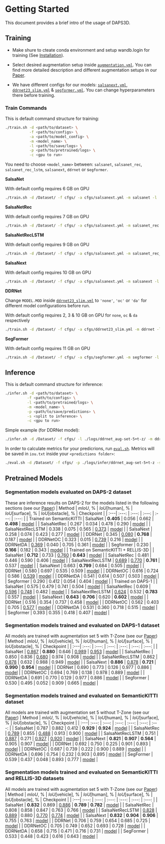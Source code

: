# Getting Started
This document provides a brief intro of the usage of DAPS3D.
## Training
- Make shure to cteate conda environment and setup wandb.login for training (See [Installation](./INSTALL.md)).

- Select desired augmentation setup inside [`augmentation.yml`](./cfgs/augmentation.yml). You can find more detailed description and different augmentation setups in our [Paper](). 

- We have different configs for our models: [`salsanext.yml`](./cfgs/salsanext.yml), [`ddrnet23_slim.yml`](./cfgs/ddrnet23_slim.yml) & [`segformer.yml`](./cfgs/segformer.yml). You can change hyperparameters there before training.

### Train Commands
This is default command structure for training:
```bash
./train.sh -d <path/to/dataset> \
           -f <path/to/configs> \
           -a <path/to/model_config> \
           -m <model_name> \
           -l <path/to/save/logs> \
           -p <path/to/pretrained/logs> \
           -c <gpu to run>
```
You need to choose `<model_name>` between: `salsanet`,  `salsanet_rec`, `salsanet_rec_lstm`, `salsanext`, `ddrnet` or s`egformer`.

**SalsaNet**

With default config requires 6 GB on GPU
```bash
./train.sh -d /Dataset/ -f cfgs/ -a cfgs/salsanext.yml -m salsanet -l ./logs/ -c 0
```

**SalsaNetRec**

With default config requires 7 GB on GPU
```bash
./train.sh -d /Dataset/ -f cfgs/ -a cfgs/salsanext.yml -m salsanet_rec -l ./logs/ -c 0
```
**SalsaNetRecLSTM**

With default config requires 9 GB on GPU
```bash
./train.sh -d /Dataset/ -f cfgs/ -a cfgs/salsanext.yml -m salsanet_rec_lstm -l ./logs/ -c 0
```
**SalsaNext**

With default config requires 10 GB on GPU
```bash
./train.sh -d /Dataset/ -f cfgs/ -a cfgs/salsanext.yml -m salsanext -l ./logs/ -c 0
```
**DDRNet**

Change `MODEL.MOD` inside [`ddrnet23_slim.yml`](./cfgs/ddrnet23_slim.yml) to `'none'`, `'oc'` or `'da'` for different model configurations before run. 

With default config requires 2, 3 & 10 GB on GPU for `none`, `oc` & `da` respectively 
```bash
./train.sh -d /Dataset/ -f cfgs/ -a cfgs/ddrnet23_slim.yml -m ddrnet -l ./logs/ -c 0
```
**SegFormer**

With default config requires 11 GB on GPU
```bash
./train.sh -d /Dataset/ -f cfgs/ -a cfgs/segformer.yml -m segformer -l ./logs/ -c 0
```

## Inference
This is default command structure for inference:
```bash
./infer.sh -d <path/to/dataset> \
          -f <path/to/configs> \
          -l <path/to/pretrained/logs> \
          -m <model_name> \
          -p <path/to/save/predictions> \
          -s <split to inference> \
          -c <gpu to run>
```
Simple example (for DDRNet model):
```bash
./infer.sh -d /Dataset/ -f cfgs/ -l ./logs/ddrnet_aug-set-5+t-z/ -m ddrnet  -p ./logs/infer/ddrnet_aug-set-5+t-z -s valid -c 0
```

In order to calculate metrics for your predicrions, run [`eval.sh`](./eval.sh). Metrics will be saved in `iou.txt` inside your `<predictions folder>`:
```bash
./eval.sh -d /Dataset/ -f cfgs/ -p ./logs/infer/ddrnet_aug-set-5+t-z -s valid
```
## Pretrained Models

### Segmentation models evaluated on DAPS-2 dataset
These are inference results on DAPS-2 for the models listed in the following sections (see our [Paper]())
| Method | $mIoU$, % | $IoU$[human], % | $IoU$[surface], % | $IoU$[obstacle], % | Checkpoint |
|   :---| :---:   |  :---: |    :---:   |    :---:   |    :---:   |
| <td colspan=5>Trained on SemanticKITTI</td>
| SalsaNet | **0.405** | 0.056 | 0.662 | **0.498** | [model](https://drive.google.com/file/d/1TsZxuFdRpss9kV2CXpViqhvlyJZuYjnt/view?usp=share_link) |
| SalsaNetRec | 0.267 | 0.034 | 0.478 | 0.290 | [model](https://drive.google.com/file/d/1JnY0XnhzGXFmVvzVKr_sWg9O4wqFlFvy/view?usp=share_link) |
| SalsaNextRecLSTM | 0.338 | 0.075 | 0.565 | <ins>0.373</ins> | [model](https://drive.google.com/file/d/1UHYc4M704dwjIW02sE7QrS4vZp7RwWx4/view?usp=share_link) |
| SalsaNext | 0.258 | 0.074 | 0.423 | 0.277 | [model](https://drive.google.com/file/d/1cx1YQfC_soAaxMGxO2nZ4_GvMrlb97nV/view?usp=share_link) |
| DDRNet | 0.345 | <ins>0.080</ins> | **0.768** | 0.187 | [model](https://drive.google.com/file/d/1_NcEHq3XHAZHtQkzMfDxaNNZypX1cIh3/view?usp=share_link) |
| DDRNetOC | 0.323 | 0.015 | <ins>0.739</ins> | 0.216 | [model](https://drive.google.com/file/d/1I4g7SOAIEqzQzkdgGVz_eYl5w2-PjLlw/view?usp=share_link) |
| DDRNetDA | <ins>0.369</ins> | 0.040 | 0.705 | 0.361 | [model](https://drive.google.com/file/d/1iWqTvLDKdF_jxtzRNsPP0j1CFfcA4o8Q/view?usp=share_link) |
| Segformer | 0.230 | **0.166** | 0.182 | 0.343 | [model](https://drive.google.com/file/d/1qM-rgoga3KYdGyH9wU2BmRisXjtaJPRH/view?usp=share_link) |
| <td colspan=5>Trained on SemanticKITTI + RELLIS-3D</td> |
| SalsaNet | **0.712** | 0.733 | <ins>0.760</ins> | **0.643** | [model](https://drive.google.com/file/d/1u91Klb_bDpY-tgktIBF_GJoiCdKUxgI-/view?usp=share_link) |
| SalsaNetRec | 0.481 | 0.446 | 0.590 | 0.406 | [model](https://drive.google.com/file/d/1UalGUKak7Ono7d0lN6XPuqL1jsfMn27K/view?usp=share_link) |
| SalsaNextRecLSTM | <ins>0.689</ins> | <ins>0.770</ins> | **0.761** | 0.537 | [model](https://drive.google.com/file/d/1TjrvJt6RHSdc1Mb75x83yji-Mx1HVUAf/view?usp=share_link) |
| SalsaNext | 0.663 | **0.799** | 0.684 | 0.505 | [model](https://drive.google.com/file/d/1OnCw32W0YX4ogf8SedmxutW4tt05i_Ky/view?usp=share_link) |
| DDRNet | 0.580 | 0.697 | 0.535 | 0.509 | [model](https://drive.google.com/file/d/1Y7LU5O54qyMhXNxGL4l_onyVnBXIJEvP/view?usp=share_link) |
| DDRNetOC | 0.616 | 0.724 | 0.586 | <ins>0.539</ins> | [model](https://drive.google.com/file/d/1BFwGFUAzXieXHv-tOaiL430MUb3GrAj6/view?usp=share_link) |
| DDRNetDA | 0.541 | 0.614 | 0.507 | 0.503 | [model](https://drive.google.com/file/d/18-_gxPP-2thy-26JJWwnT9etbro8po7w/view?usp=share_link) |
| Segformer | 0.290 | 0.412 | 0.054 | 0.404 | [model](https://drive.google.com/file/d/1G0sxs1ZKwuKzToV_kCyiawJqPE0fJeJw/view?usp=share_link) |
| <td colspan=5>Trained on DAPS-1</td> |
| SalsaNet | 0.575 | 0.479 | 0.741 | 0.504 | [model](https://drive.google.com/file/d/1N_bElG9oYPvMltCfweorihCr2SSakbQF/view?usp=share_link) |
| SalsaNetRec | 0.609 | <ins>0.596</ins> | <ins>0.748</ins> | 0.482 | [model](https://drive.google.com/file/d/13Tu687Y7XcYmQAkXHDhARSsPfu16NT7t/view?usp=share_link) |
| SalsaNextRecLSTM | <ins>0.624</ins> | 0.532 | **0.783** | 0.557 | [model](https://drive.google.com/file/d/1WKXwYrCGQ5enshJgUU9R_eWB9aL4NDTQ/view?usp=share_link) |
| SalsaNext | **0.643** | **0.706** | 0.620 | **0.602** | [model](https://drive.google.com/file/d/1jxf9nOHtbkoAfj7j3FQg3HDq8Pj8t7lE/view?usp=share_link) |
| DDRNet | 0.516 | 0.354 | 0.737 | 0.458 | [model](https://drive.google.com/file/d/13yxGId_LOZGMB2yuMbzQNlCpwcoWkagw/view?usp=share_link) |
| DDRNetOC | 0.562 | 0.403 | 0.705 | <ins>0.577</ins> | [model](https://drive.google.com/file/d/1nznz3qo71UNmUrnYOS-ErMPptdH0g2qY/view?usp=share_link) |
| DDRNetDA | 0.531 | 0.360 | 0.718 | 0.515 | [model](https://drive.google.com/file/d/1gnoO10xB9KHrQ2YIQB7fLY5pjntvDica/view?usp=share_link) |
| Segformer | 0.393 | 0.355 | 0.418 | 0.407 | [model](https://drive.google.com/file/d/1qhDtSHxbCOZ89RXOTOxV11bSmyxoikqV/view?usp=share_link) |


### Segmentation models trained and evaluated on DAPS-1 dataset
All models are trained with augmentation set 5 with T-Zone (see our [Paper]())
| Method | $mIoU$, % | $IoU$[vehicle], % | $IoU$[human], % | $IoU$[surface], % | $IoU$[obstacle], % | Checkpoint |
|   :---| :---:   |  :---: |    :---:   |    :---:   |    :---:   |    :---:   |
| SalsaNet | <ins>0.867</ins> | **0.880** | 0.646 | <ins>0.989</ins> | <ins>0.953</ins> |  [model](https://drive.google.com/file/d/1N_bElG9oYPvMltCfweorihCr2SSakbQF/view?usp=share_link) |
| SalsaNetRec | 0.850 | 0.836 | <ins>0.680</ins> | 0.974 | 0.908 |  [model](https://drive.google.com/file/d/13Tu687Y7XcYmQAkXHDhARSsPfu16NT7t/view?usp=share_link) |
| SalsaNetRecLSTM | 0.862 | <ins>0.878</ins> | 0.632 | 0.988 | 0.949 |  [model](https://drive.google.com/file/d/1WKXwYrCGQ5enshJgUU9R_eWB9aL4NDTQ/view?usp=share_link) |
| SalsaNext | **0.886** | <ins>0.878</ins> | **0.721** | **0.990** | **0.954** |  [model](https://drive.google.com/file/d/1jxf9nOHtbkoAfj7j3FQg3HDq8Pj8t7lE/view?usp=share_link) |
| DDRNet | 0.690 | 0.773 | 0.126 | 0.977 | 0.886 |  [model](https://drive.google.com/file/d/13yxGId_LOZGMB2yuMbzQNlCpwcoWkagw/view?usp=share_link) |
| DDRNetOC | 0.694 | 0.769 | 0.138 | 0.978 | 0.889 |  [model](https://drive.google.com/file/d/1nznz3qo71UNmUrnYOS-ErMPptdH0g2qY/view?usp=share_link) |
| DDRNetDA | 0.691 | 0.770 | 0.129 | 0.977 | 0.886 |  [model](https://drive.google.com/file/d/1gnoO10xB9KHrQ2YIQB7fLY5pjntvDica/view?usp=share_link) |
| Segformer | 0.530 | 0.495 | 0.052 | 0.909 | 0.665 |  [model](https://drive.google.com/file/d/1qhDtSHxbCOZ89RXOTOxV11bSmyxoikqV/view?usp=share_link) |

### Segmentation models trained and evaluated on SemanticKITTI dataset
All models are trained with augmentation set 5 without T-Zone (see our [Paper]())
| Method | $mIoU$, % | $IoU$[vehicle], % | $IoU$[human], % | $IoU$[surface], % | $IoU$[obstacle], % | Checkpoint |
|   :---| :---:   |  :---: |    :---:   |    :---:   |    :---:   |    :---:   |
| SalsaNet | 0.787 | 0.882 | 0.412 | **0.929** | **0.924** | [model](https://drive.google.com/file/d/1TsZxuFdRpss9kV2CXpViqhvlyJZuYjnt/view?usp=share_link) |
| SalsaNetRec | <ins>0.789</ins> | 0.855 | <ins>0.488</ins> | 0.913 | 0.900 | [model](https://drive.google.com/file/d/1JnY0XnhzGXFmVvzVKr_sWg9O4wqFlFvy/view?usp=share_link) |
| SalsaNetRecLSTM | 0.751 | <ins>0.887</ins> | 0.271 | <ins>0.927</ins> | <ins>0.920</ins> | [model](https://drive.google.com/file/d/1UHYc4M704dwjIW02sE7QrS4vZp7RwWx4/view?usp=share_link) |
| SalsaNext | **0.821** | **0.907** | **0.564** | 0.905 | 0.907 | [model](https://drive.google.com/file/d/1cx1YQfC_soAaxMGxO2nZ4_GvMrlb97nV/view?usp=share_link) |
| DDRNet | 0.692 | 0.750 | 0.225 | 0.901 | 0.893 | [model](https://drive.google.com/file/d/1_NcEHq3XHAZHtQkzMfDxaNNZypX1cIh3/view?usp=share_link) |
| DDRNetOC | 0.687 | 0.739 | 0.222 | 0.900 | 0.889 | [model](https://drive.google.com/file/d/1I4g7SOAIEqzQzkdgGVz_eYl5w2-PjLlw/view?usp=share_link) |
| DDRNetDA | 0.696 | 0.754 | 0.232 | 0.903 | 0.895 | [model](https://drive.google.com/file/d/1iWqTvLDKdF_jxtzRNsPP0j1CFfcA4o8Q/view?usp=share_link) |
| SegFormer | 0.539 | 0.437 | 0.048 | 0.893 | 0.777 | [model](https://drive.google.com/file/d/1qM-rgoga3KYdGyH9wU2BmRisXjtaJPRH/view?usp=share_link) |

### Segmentation models trained and evaluated on SemanticKITTI and RELLIS-3D datasets
All models are trained with augmentation set 5 with T-Zone (see our [Paper]())
| Method | $mIoU$, % | $IoU$[vehicle], % | $IoU$[human], % | $IoU$[surface], % | $IoU$[obstacle], % | Checkpoint |
|   :---| :---:   |  :---: |    :---:   |    :---:   |    :---:   |    :---:   |
| SalsaNet | **0.832** | 0.869 | <ins>0.886</ins> | **0.789** | **0.782** | [model](https://drive.google.com/file/d/1u91Klb_bDpY-tgktIBF_GJoiCdKUxgI-/view?usp=share_link) |
| SalsaNetRec | 0.808 | 0.858 | 0.847 | 0.763 | 0.766 | [model](https://drive.google.com/file/d/1UalGUKak7Ono7d0lN6XPuqL1jsfMn27K/view?usp=share_link) |
| SalsaNetRecLSTM | <ins>0.828</ins> | <ins>0.889</ins> | 0.880 | <ins>0.770</ins> | <ins>0.774</ins> | [model](https://drive.google.com/file/d/1TjrvJt6RHSdc1Mb75x83yji-Mx1HVUAf/view?usp=share_link) |
| SalsaNext | **0.832** | **0.904** | **0.906** | 0.755 | 0.763 | [model](https://drive.google.com/file/d/1OnCw32W0YX4ogf8SedmxutW4tt05i_Ky/view?usp=share_link) |
| DDRNet | 0.706 | 0.759 | 0.654 | 0.685 | 0.725 | [model](https://drive.google.com/file/d/1Y7LU5O54qyMhXNxGL4l_onyVnBXIJEvP/view?usp=share_link) |
| DDRNetOC | 0.705 | 0.749 | 0.652 | 0.693 | 0.728 | [model](https://drive.google.com/file/d/1BFwGFUAzXieXHv-tOaiL430MUb3GrAj6/view?usp=share_link) |
| DDRNetDA | 0.658 | 0.715 | 0.471 | 0.716 | 0.731 | [model](https://drive.google.com/file/d/18-_gxPP-2thy-26JJWwnT9etbro8po7w/view?usp=share_link) |
| SegFormer | 0.533 | 0.448 | 0.423 | 0.616 | 0.643 | [model](https://drive.google.com/file/d/1G0sxs1ZKwuKzToV_kCyiawJqPE0fJeJw/view?usp=share_link) |
